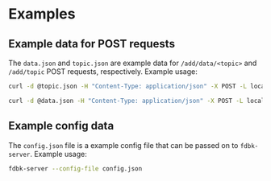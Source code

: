 # Examples

## Example data for POST requests

The `data.json` and `topic.json` are example data for `/add/data/<topic>` and `/add/topic` POST requests, respectively. Example usage:

```bash
curl -d @topic.json -H "Content-Type: application/json" -X POST -L localhost:3030/add/topic?token=2f45;

curl -d @data.json -H "Content-Type: application/json" -X POST -L localhost:3030/add/data/APA?token=2f45;
```

## Example config data

The `config.json` file is a example config file that can be passed on to `fdbk-server`. Example usage:

```bash
fdbk-server --config-file config.json
```
